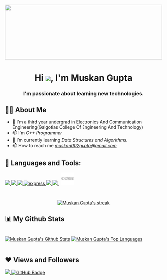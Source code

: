 <a href="#"><img  width="100%" height="175px" src="https://i.imgur.com/iXuL1HG.png" height="175px"/></a>

<h1 align="center">Hi <img src="https://raw.githubusercontent.com/MartinHeinz/MartinHeinz/master/wave.gif" width="30px">, I'm Muskan Gupta</h1>
<h3 align="center">I'm passionate about learning new technologies.</h3>


## 🙋‍♂️ About Me

- 🚀 I'm a third year undergrad in Electronics And Communication Engineering(Galgotias College Of Engineering And Technology)
- 📫 I'm *C++ Programmer*
- 🌱 I’m currently learning *Data Structures and Algorithms.*
- 📫 How to reach me *muskan002gupta@gmail.com*

## 🚀 Languages and Tools:
<p align="left"> 
    <a href="https://www.c++.com" target="_blank"> <img src="https://img.icons8.com/ios-filled/50/000000/c-plus-plus-logo.png"/> </a>
    <a href="https://www.w3.org/html/" target="_blank"> <img src="https://img.icons8.com/color/48/000000/html-5.png"/> </a> 
    <a href="https://www.w3schools.com/css/" target="_blank"> <img src="https://img.icons8.com/color/48/000000/css3.png"/> </a> 
     <a href="https://reactjs.org" target="_blank"> <img src="https://www.vectorlogo.zone/logos/reactjs/reactjs-ar21.svg" alt="express" width="60" height="60"/> </a>
    <a href="https://getbootstrap.com" target="_blank"> <img src="https://img.icons8.com/color/48/000000/bootstrap.png"/> </a>  
<!--     <a style="padding-right:8px;" href="https://nodejs.org" target="_blank"> <img src="https://img.icons8.com/color/48/000000/nodejs.png"/> </a>  -->
    <a style="padding-right:8px;" href="https://www.mysql.com/" target="_blank"> <img src="https://img.icons8.com/fluent/50/000000/mysql-logo.png"/> </a>
<!--     <a href="https://www.mongodb.com/" target="_blank"> <img src="https://raw.githubusercontent.com/devicons/devicon/master/icons/mongodb/mongodb-original-wordmark.svg" alt="mongodb" width="48" height="48"/> </a>  -->
  <a href="https://expressjs.com" target="_blank"> <img src="https://raw.githubusercontent.com/devicons/devicon/master/icons/express/express-original-wordmark.svg" alt="express" width="40" height="40"/></a>
    
</p>

<!-- [![React Badge](https://img.shields.io/badge/-React-61DBFB?style=for-the-badge&labelColor=black&logo=react&logoColor=61DBFB)](#)  [![Javascript Badge](https://img.shields.io/badge/-Javascript-F0DB4F?style=for-the-badge&labelColor=black&logo=javascript&logoColor=F0DB4F)](#) [![Typescript Badge](https://img.shields.io/badge/-Typescript-007acc?style=for-the-badge&labelColor=black&logo=typescript&logoColor=007acc)](#) [![Nodejs Badge](https://img.shields.io/badge/-Nodejs-3C873A?style=for-the-badge&labelColor=black&logo=node.js&logoColor=3C873A)](#) [![GraphQL Badge](https://img.shields.io/badge/-GraphQl-e535ab?style=for-the-badge&labelColor=black&logo=node.js&logoColor=e535ab)](#) -->
<br/>

<p align="center">
    <a href="https://github.com/Muskan40/github-readme-streak-stats">
        <img title="🔥 Get streak stats for your profile at git.io/streak-stats" alt="Muskan Gupta's streak" src="https://github-readme-streak-stats.herokuapp.com/?user=Muskan40&theme=black-ice&hide_border=true&stroke=0000&background=060A0CD0"/>
    </a>
</p>

## 📊 My Github Stats

  <br/>
    <a href="https://github.com/Muskan40/github-readme-stats"><img alt="Muskan Gupta's Github Stats" src="https://github-readme-stats.vercel.app/api?username=Muskan40&show_icons=true&count_private=true&theme=react&hide_border=true&bg_color=0D1117" /></a>
  <a href="https://github.com/Muskan40/github-readme-stats"><img alt="Muskan Gupta's Top Languages" src="https://github-readme-stats.vercel.app/api/top-langs/?username=Muskan40&langs_count=8&count_private=true&layout=compact&theme=react&hide_border=true&bg_color=0D1117" /></a>
  <br/>
  

<br/>


## ❤ Views and Followers
<a href="https://github.com/Muskan40/github-profile-views-counter">
    <img src="https://komarev.com/ghpvc/?username=Muskan40">
</a>
<a href="https://github.com/Muskan40?tab=followers"><img src="https://img.shields.io/github/followers/Muskan40?label=Followers&style=social" alt="GitHub Badge"></a>
